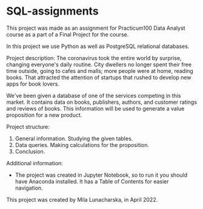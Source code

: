 # SQL-assignments
This project was made as an assignment for Practicum100 Data Analyst course as a part of a Final Project for the course.

In this project we use Python as well as PostgreSQL relational databases.

Project description:
The coronavirus took the entire world by surprise, changing everyone's daily routine. City dwellers no longer spent their free time outside, going to cafes and malls; more people were at home, reading books. That attracted the attention of startups that rushed to develop new apps for book lovers.

We've been given a database of one of the services competing in this market. It contains data on books, publishers, authors, and customer ratings and reviews of books. This information will be used to generate a value proposition for a new product.

Project structure:

1. General information. Studying the given tables.
2. Data queries. Making calculations for the proposition.
3. Conclusion.

Additional information:

* The project was created in Jupyter Notebook, so to run it you should have Anaconda installed. It has a Table of Contents for easier navigation.

This project was created by Mila Lunacharska, in April 2022.
